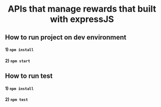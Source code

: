 <h1 align="center">APIs that manage rewards that built with expressJS</h1>

## How to run project on dev environment

#### 1) `npm install`

#### 2) `npm start`


## How to run test

#### 1) `npm install`

#### 2) `npm test`
